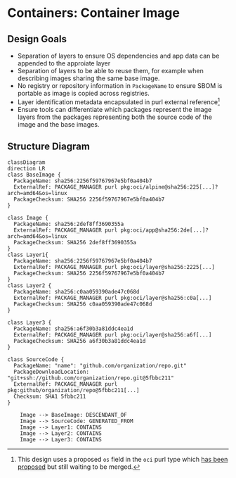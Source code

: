 # Containers: Container Image

## Design Goals

* Separation of layers to ensure OS dependencies and app data can be
appended to the approiate layer
* Separation of layers to be able to reuse them, for example when
describing images  sharing the same base image.
* No registry or repository information in `PackageName` to ensure SBOM
is portable as image is copied across registries.
* Layer identification metadata encapsulated in purl external reference[^1]
* Ensure tools can differentiate which packages represent the image layers
from the packages representing both the source code of the image and the
base images.
[^1]: This design uses a proposed `os` field in the `oci` purl type which
[has been proposed](https://github.com/package-url/purl-spec/pull/179) but
still waiting to be merged.

## Structure Diagram

```mermaid
classDiagram
direction LR
class BaseImage {
  PackageName: sha256:2256f59767967e5bf0a404b7
  ExternalRef: PACKAGE_MANAGER purl pkg:oci/alpine@sha256:225[...]?arch=amd64&os=linux
  PackageChecksum: SHA256 2256f59767967e5bf0a404b7
}

class Image {
  PackageName: sha256:2def8ff3690355a
  ExternalRef: PACKAGE_MANAGER purl pkg:oci/app@sha256:2de[...]?arch=amd64&os=linux
  PackageChecksum: SHA256 2def8ff3690355a
}
class Layer1{
  PackageName: sha256:2256f59767967e5bf0a404b7
  ExternalRef: PACKAGE_MANAGER purl pkg:oci/layer@sha256:2225[...]
  PackageChecksum: SHA256 2256f59767967e5bf0a404b7
}
class Layer2 {
  PackageName: sha256:c0aa059390ade47c068d
  ExternalRef: PACKAGE_MANAGER purl pkg:oci/layer@sha256:c0a[...]
  PackageChecksum: SHA256 c0aa059390ade47c068d
}

class Layer3 {
  PackageName: sha256:a6f30b3a81ddc4ea1d
  ExternalRef: PACKAGE_MANAGER purl pkg:oci/layer@sha256:a6f[...]
  PackageChecksum: SHA256 a6f30b3a81ddc4ea1d
}

class SourceCode {
  PackageName: "name": "github.com/organization/repo.git"
  PackageDownloadLocation: "git+ssh://github.com/organization/repo.git@5fbbc211"
  ExternalRef: PACKAGE_MANAGER purl pkg:github/organization/repo@5fbbc211[...]
  Checksum: SHA1 5fbbc211
}

    Image --> BaseImage: DESCENDANT_OF
    Image --> SourceCode: GENERATED_FROM
    Image --> Layer1: CONTAINS
    Image --> Layer2: CONTAINS
    Image --> Layer3: CONTAINS

```